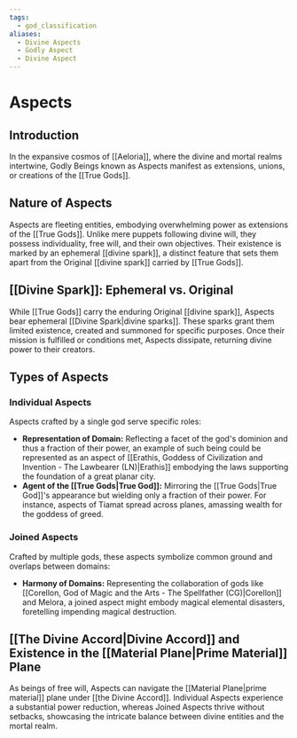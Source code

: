 ```yaml
---
tags:
  - god_classification
aliases:
  - Divine Aspects
  - Godly Aspect
  - Divine Aspect
---
```

# Aspects

## Introduction

In the expansive cosmos of [[Aeloria]], where the divine and mortal realms intertwine, Godly Beings known as Aspects manifest as extensions, unions, or creations of the [[True Gods]]. 

## Nature of Aspects

Aspects are fleeting entities, embodying overwhelming power as extensions of the [[True Gods]]. Unlike mere puppets following divine will, they possess individuality, free will, and their own objectives. Their existence is marked by an ephemeral [[divine spark]], a distinct feature that sets them apart from the Original [[divine spark]] carried by [[True Gods]].

## [[Divine Spark]]: Ephemeral vs. Original

While [[True Gods]] carry the enduring Original [[divine spark]], Aspects bear ephemeral [[Divine Spark|divine sparks]]. These sparks grant them limited existence, created and summoned for specific purposes. Once their mission is fulfilled or conditions met, Aspects dissipate, returning divine power to their creators.

## Types of Aspects

### Individual Aspects

Aspects crafted by a single god serve specific roles:
- **Representation of Domain:** Reflecting a facet of the god's dominion and thus a fraction of their power, an example of such being could be represented as an aspect of [[Erathis, Goddess of Civilization and Invention - The Lawbearer (LN)|Erathis]] embodying the laws supporting the foundation of a great planar city.
- **Agent of the [[True Gods|True God]]:** Mirroring the [[True Gods|True God]]'s appearance but wielding only a fraction of their power. For instance, aspects of Tiamat spread across planes, amassing wealth for the goddess of greed.

### Joined Aspects

Crafted by multiple gods, these aspects symbolize common ground and overlaps between domains:
- **Harmony of Domains:** Representing the collaboration of gods like [[Corellon, God of Magic and the Arts - The Spellfather (CG)|Corellon]] and Melora, a joined aspect might embody magical elemental disasters, foretelling impending magical destruction.

## [[The Divine Accord|Divine Accord]] and Existence in the [[Material Plane|Prime Material]] Plane

As beings of free will, Aspects can navigate the [[Material Plane|prime material]] plane under [[the Divine Accord]]. Individual Aspects experience a substantial power reduction, whereas Joined Aspects thrive without setbacks, showcasing the intricate balance between divine entities and the mortal realm.
